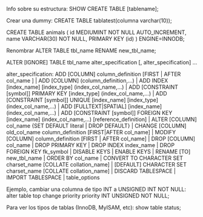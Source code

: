 Info sobre su estructura:
SHOW CREATE TABLE [tablename];

Crear una dummy:
CREATE TABLE tablatest(columna varchar(10));

CREATE TABLE animals (
     id MEDIUMINT NOT NULL AUTO_INCREMENT,
     name VARCHAR(30) NOT NULL,
     PRIMARY KEY (id)
     ) ENGINE=INNODB;

Renombrar
ALTER TABLE tbl_name RENAME new_tbl_name;


ALTER [IGNORE] TABLE tbl_name
alter_specification [, alter_specification] ...

alter_specification:
	ADD [COLUMN] column_definition [FIRST | AFTER col_name ]
	| ADD [COLUMN] (column_definition,...)
| ADD INDEX [index_name] [index_type] (index_col_name,...)
	| ADD [CONSTRAINT [symbol]]
PRIMARY KEY [index_type] (index_col_name,...)
	| ADD [CONSTRAINT [symbol]]
	UNIQUE [index_name] [index_type] (index_col_name,...)
| ADD [FULLTEXT|SPATIAL] [index_name] (index_col_name,...)
	| ADD [CONSTRAINT [symbol]]
FOREIGN KEY [index_name] (index_col_name,...)
	[reference_definition]
	| ALTER [COLUMN] col_name {SET DEFAULT literal | DROP DEFAULT}
	| CHANGE [COLUMN] old_col_name column_definition
	[FIRST|AFTER col_name]
	| MODIFY [COLUMN] column_definition [FIRST | AFTER col_name]
	| DROP [COLUMN] col_name
	| DROP PRIMARY KEY
	| DROP INDEX index_name
	| DROP FOREIGN KEY fk_symbol
	| DISABLE KEYS
	| ENABLE KEYS
	| RENAME [TO] new_tbl_name
	| ORDER BY col_name
	| CONVERT TO CHARACTER SET charset_name [COLLATE collation_name]
	| [DEFAULT] CHARACTER SET charset_name [COLLATE collation_name]
	| DISCARD TABLESPACE
	| IMPORT TABLESPACE
	| table_options

Ejemplo, cambiar una columna de tipo INT a UNSIGNED INT NOT NULL:
alter table top change priority priority INT UNSIGNED NOT NULL;



Para ver los tipos de tablas (InnoDB, MyISAM, etc):
show table status;
